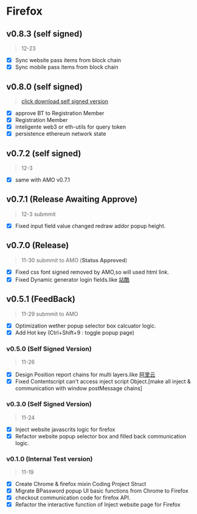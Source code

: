 # Firefox

## v0.8.3 (**self signed**)

> 12-23

- [x] Sync website pass items from block chain
- [x] Sync mobile pass items from block chain

## v0.8.0 (**self signed**)

> [click download self signed version](https://github.com/lanui/BPassword/releases/download/v0.8.0/bpassword-0.8.0-an+fx.xpi)

- [x] approve BT to Registration Member
- [x] Registration Member
- [x] inteligente web3 or eth-utils for query token
- [x] persistence ethereum network state

## v0.7.2 (**self signed**)

> 12-3

- [x] same with AMO v0.7.1

## v0.7.1 (**Release Awaiting Approve**)

> 12-3 submmit

- [x] Fixed input field value changed redraw addor popup height.

## v0.7.0 (**Release**)

> 11-30 submmit to AMO (**Status Approved**)

- [x] Fixed css font signed removed by AMO,so will used html link.
- [x] Fixed Dynamic generator login fields.like [站酷](https://passport.zcool.com.cn/loginApp.do?appId=1006&cback=https://www.zcool.com.cn/u/19233031)

## v0.5.1 (**FeedBack**)

> 11-29 submmit to AMO

- [x] Optimization wether popup selector box calcuator logic.
- [x] Add Hot key (Ctrl+Shift+9 : toggle popup page)

### v0.5.0 (Self Signed Version)

> 11-26

- [x] Design Position report chains for multi layers.like [阿里云](https://account.aliyun.com/login/qr_login.htm)
- [x] Fixed Contentscript can't access inject script Object.[make all inject & communication with window postMessage chains]

### v0.3.0 (Self Signed Version)

> 11-24

- [x] Inject website javascrits logic for firefox
- [x] Refactor website popup selector box and filled back communication logic.

### v0.1.0 (Internal Test version)

> 11-19

- [x] Create Chrome & firefox mixin Coding Project Struct
- [x] Migrate BPassword popup UI basic functions from Chrome to Firefox
- [x] checkout communication code for firefox API.
- [x] Refactor the interactive function of Inject website page for Firefox
